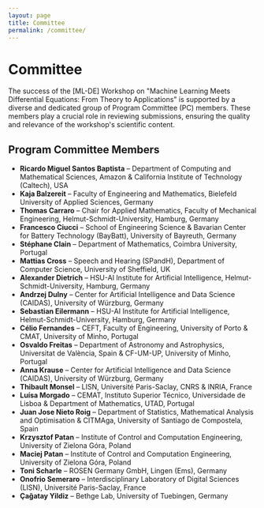 ```yaml
---
layout: page
title: Committee
permalink: /committee/
---
```


# Committee

The success of the [ML-DE] Workshop on "Machine Learning Meets Differential Equations: From Theory to Applications" is supported by a diverse and dedicated group of Program Committee (PC) members. These members play a crucial role in reviewing submissions, ensuring the quality and relevance of the workshop's scientific content.

## Program Committee Members

- **Ricardo Miguel Santos Baptista** – Department of Computing and Mathematical Sciences, Amazon & California Institute of Technology (Caltech), USA
- **Kaja Balzereit** – Faculty of Engineering and Mathematics, Bielefeld University of Applied Sciences, Germany
- **Thomas Carraro** – Chair for Applied Mathematics, Faculty of Mechanical Engineering, Helmut-Schmidt-University, Hamburg, Germany
- **Francesco Ciucci** – School of Engineering Science & Bavarian Center for Battery Technology (BayBatt), University of Bayreuth, Germany
- **Stéphane Clain** – Department of Mathematics, Coimbra University, Portugal
- **Mattias Cross** – Speech and Hearing (SPandH), Department of Computer Science, University of Sheffield, UK
- **Alexander Dietrich** – HSU-AI Institute for Artificial Intelligence, Helmut-Schmidt-University, Hamburg, Germany
- **Andrzej Dulny** – Center for Artificial Intelligence and Data Science (CAIDAS), University of Würzburg, Germany
- **Sebastian Eilermann** – HSU-AI Institute for Artificial Intelligence, Helmut-Schmidt-University, Hamburg, Germany
- **Célio Fernandes** – CEFT, Faculty of Engineering, University of Porto & CMAT, University of Minho, Portugal
- **Osvaldo Freitas** – Department of Astronomy and Astrophysics, Universitat de València, Spain & CF-UM-UP, University of Minho, Portugal
- **Anna Krause** – Center for Artificial Intelligence and Data Science (CAIDAS), University of Würzburg, Germany
- **Thibault Monsel** – LISN, Université Paris-Saclay, CNRS & INRIA, France
- **Luísa Morgado** – CEMAT, Instituto Superior Técnico, Universidade de Lisboa & Department of Mathematics, UTAD, Portugal
- **Juan Jose Nieto Roig** – Department of Statistics, Mathematical Analysis and Optimisation & CITMAga, University of Santiago de Compostela, Spain
- **Krzysztof Patan** – Institute of Control and Computation Engineering, University of Zielona Góra, Poland
- **Maciej Patan** – Institute of Control and Computation Engineering, University of Zielona Góra, Poland
- **Toni Scharle** – ROSEN Germany GmbH, Lingen (Ems), Germany
- **Onofrio Semeraro** – Interdisciplinary Laboratory of Digital Sciences (LISN), Université Paris-Saclay, France
- **Çağatay Yildiz** – Bethge Lab, University of Tuebingen, Germany
